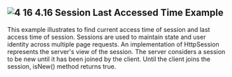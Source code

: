 ![4 16](https://cloud.githubusercontent.com/assets/16961604/13374054/49017c3e-dd9f-11e5-95f3-6a07eb5ce22a.png)
4.16 Session Last Accessed Time Example
---------------------------------------
This example illustrates to find current  access time of session  and last access time of session. Sessions are used to maintain state and user identity across multiple page requests. An implementation of HttpSession represents the server's view of the session. The server considers a session to be new until it has been joined by the client. Until the client joins the session, isNew() method returns true.


